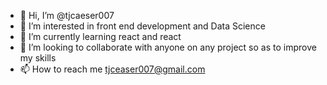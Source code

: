 - 👋 Hi, I’m @tjcaeser007
- 👀 I’m interested in front end development and Data Science
- 🌱 I’m currently learning react and react
- 💞️ I’m looking to collaborate with anyone on any project so as to improve my skills
- 📫 How to reach me tjceaser007@gmail.com

<!---
tjcaeser007/tjcaeser007 is a ✨ special ✨ repository because its `README.md` (this file) appears on your GitHub profile.
You can click the Preview link to take a look at your changes.
--->
